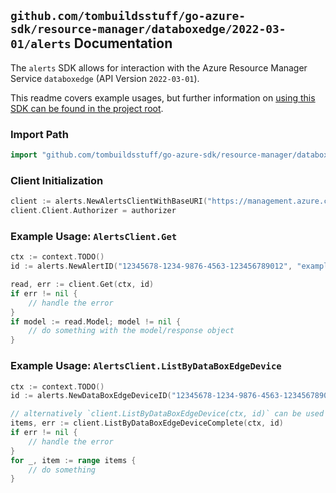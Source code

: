 
## `github.com/tombuildsstuff/go-azure-sdk/resource-manager/databoxedge/2022-03-01/alerts` Documentation

The `alerts` SDK allows for interaction with the Azure Resource Manager Service `databoxedge` (API Version `2022-03-01`).

This readme covers example usages, but further information on [using this SDK can be found in the project root](https://github.com/tombuildsstuff/go-azure-sdk/tree/main/docs).

### Import Path

```go
import "github.com/tombuildsstuff/go-azure-sdk/resource-manager/databoxedge/2022-03-01/alerts"
```


### Client Initialization

```go
client := alerts.NewAlertsClientWithBaseURI("https://management.azure.com")
client.Client.Authorizer = authorizer
```


### Example Usage: `AlertsClient.Get`

```go
ctx := context.TODO()
id := alerts.NewAlertID("12345678-1234-9876-4563-123456789012", "example-resource-group", "dataBoxEdgeDeviceValue", "alertValue")

read, err := client.Get(ctx, id)
if err != nil {
	// handle the error
}
if model := read.Model; model != nil {
	// do something with the model/response object
}
```


### Example Usage: `AlertsClient.ListByDataBoxEdgeDevice`

```go
ctx := context.TODO()
id := alerts.NewDataBoxEdgeDeviceID("12345678-1234-9876-4563-123456789012", "example-resource-group", "dataBoxEdgeDeviceValue")

// alternatively `client.ListByDataBoxEdgeDevice(ctx, id)` can be used to do batched pagination
items, err := client.ListByDataBoxEdgeDeviceComplete(ctx, id)
if err != nil {
	// handle the error
}
for _, item := range items {
	// do something
}
```
